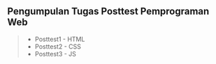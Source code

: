 ## Pengumpulan Tugas Posttest Pemprograman Web
>- Posttest1 - HTML
>- Posttest2 - CSS
>- Posttest3  - JS
